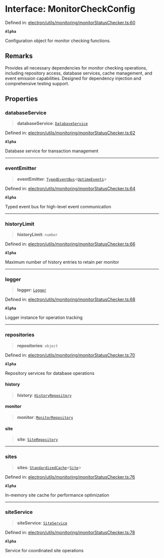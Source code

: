 # Interface: MonitorCheckConfig

Defined in: [electron/utils/monitoring/monitorStatusChecker.ts:60](https://github.com/Nick2bad4u/Uptime-Watcher/blob/dca5483e793478722cd3e6e125cafcec5fc771f0/electron/utils/monitoring/monitorStatusChecker.ts#L60)

**`Alpha`**

Configuration object for monitor checking functions.

## Remarks

Provides all necessary dependencies for monitor checking operations,
including repository access, database services, cache management,
and event emission capabilities. Designed for dependency injection
and comprehensive testing support.

## Properties

### databaseService

> **databaseService**: [`DatabaseService`](../../../../services/database/DatabaseService/classes/DatabaseService.md)

Defined in: [electron/utils/monitoring/monitorStatusChecker.ts:62](https://github.com/Nick2bad4u/Uptime-Watcher/blob/dca5483e793478722cd3e6e125cafcec5fc771f0/electron/utils/monitoring/monitorStatusChecker.ts#L62)

**`Alpha`**

Database service for transaction management

***

### eventEmitter

> **eventEmitter**: [`TypedEventBus`](../../../../events/TypedEventBus/classes/TypedEventBus.md)\<[`UptimeEvents`](../../../../events/eventTypes/interfaces/UptimeEvents.md)\>

Defined in: [electron/utils/monitoring/monitorStatusChecker.ts:64](https://github.com/Nick2bad4u/Uptime-Watcher/blob/dca5483e793478722cd3e6e125cafcec5fc771f0/electron/utils/monitoring/monitorStatusChecker.ts#L64)

**`Alpha`**

Typed event bus for high-level event communication

***

### historyLimit

> **historyLimit**: `number`

Defined in: [electron/utils/monitoring/monitorStatusChecker.ts:66](https://github.com/Nick2bad4u/Uptime-Watcher/blob/dca5483e793478722cd3e6e125cafcec5fc771f0/electron/utils/monitoring/monitorStatusChecker.ts#L66)

**`Alpha`**

Maximum number of history entries to retain per monitor

***

### logger

> **logger**: [`Logger`](../../../interfaces/interfaces/Logger.md)

Defined in: [electron/utils/monitoring/monitorStatusChecker.ts:68](https://github.com/Nick2bad4u/Uptime-Watcher/blob/dca5483e793478722cd3e6e125cafcec5fc771f0/electron/utils/monitoring/monitorStatusChecker.ts#L68)

**`Alpha`**

Logger instance for operation tracking

***

### repositories

> **repositories**: `object`

Defined in: [electron/utils/monitoring/monitorStatusChecker.ts:70](https://github.com/Nick2bad4u/Uptime-Watcher/blob/dca5483e793478722cd3e6e125cafcec5fc771f0/electron/utils/monitoring/monitorStatusChecker.ts#L70)

**`Alpha`**

Repository services for database operations

#### history

> **history**: [`HistoryRepository`](../../../../services/database/HistoryRepository/classes/HistoryRepository.md)

#### monitor

> **monitor**: [`MonitorRepository`](../../../../services/database/MonitorRepository/classes/MonitorRepository.md)

#### site

> **site**: [`SiteRepository`](../../../../services/database/SiteRepository/classes/SiteRepository.md)

***

### sites

> **sites**: [`StandardizedCache`](../../../cache/StandardizedCache/classes/StandardizedCache.md)\<[`Site`](../../../../../shared/types/interfaces/Site.md)\>

Defined in: [electron/utils/monitoring/monitorStatusChecker.ts:76](https://github.com/Nick2bad4u/Uptime-Watcher/blob/dca5483e793478722cd3e6e125cafcec5fc771f0/electron/utils/monitoring/monitorStatusChecker.ts#L76)

**`Alpha`**

In-memory site cache for performance optimization

***

### siteService

> **siteService**: [`SiteService`](../../../../services/site/SiteService/classes/SiteService.md)

Defined in: [electron/utils/monitoring/monitorStatusChecker.ts:78](https://github.com/Nick2bad4u/Uptime-Watcher/blob/dca5483e793478722cd3e6e125cafcec5fc771f0/electron/utils/monitoring/monitorStatusChecker.ts#L78)

**`Alpha`**

Service for coordinated site operations
